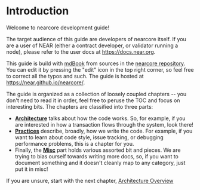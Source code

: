 # Introduction

Welcome to nearcore development guide!

The target audience of this guide are developers of nearcore itself. If you are
a user of NEAR (either a contract developer, or validator running a node),
please refer to the user docs at <https://docs.near.org>.

This guide is build with [mdBook](https://rust-lang.github.io/mdBook/index.html)
from sources in the [nearcore repository](https://github.com/near/nearcore/).
You can edit it by pressing the "edit" icon in the top right corner, so feel
free to correct all the typos and such. The guide is hosted at
<https://near.github.io/nearcore/>.

The guide is organized as a collection of loosely coupled chapters -- you don't
need to read it in order, feel free to peruse the TOC and focus on interesting
bits. The chapters are classified into three parts:

* [**Architecture**](./architecture/index.html) talks about how the code works.
  So, for example, if you are interested in how a transaction flows through the
  system, look there!
* [**Practices**](./practices/index.html) describe, broadly, how we write the code.
  For example, if you want to learn about code style, issue tracking, or
  debugging performance problems, this is a chapter for you.
* Finally, the [**Misc**](./misc/index.html) part holds various assorted bit and
  pieces. We are trying to bias ourself towards writing more docs, so, if you
  want to document something and it doesn't cleanly map to any category, just
  put it in misc!

If you are unsure, start with the next chapter, [Architecture Overview](./architecture/index.html)
